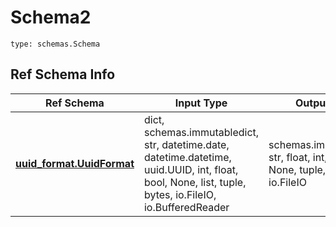 # Schema2
```
type: schemas.Schema
```

## Ref Schema Info
Ref Schema | Input Type | Output Type
---------- | ---------- | -----------
[**uuid_format.UuidFormat**](../../../../../../../../components/schema/uuid_format.md) | dict, schemas.immutabledict, str, datetime.date, datetime.datetime, uuid.UUID, int, float, bool, None, list, tuple, bytes, io.FileIO, io.BufferedReader | schemas.immutabledict, str, float, int, bool, None, tuple, bytes, io.FileIO
